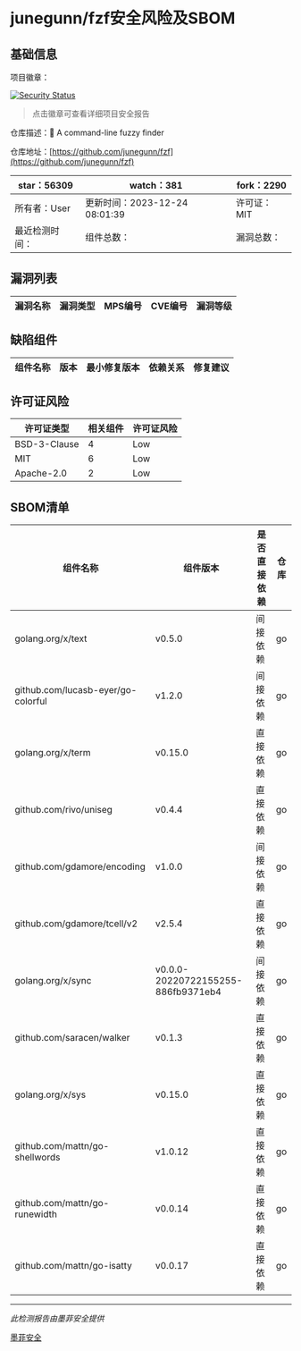 # junegunn/fzf安全风险及SBOM

## 基础信息

项目徽章：

[![Security Status](https://www.murphysec.com/platform3/v31/badge/1738990692905713664.svg)](https://www.murphysec.com/console/report/1738990667777638400/1738990692905713664)

> 点击徽章可查看详细项目安全报告

仓库描述：:cherry_blossom: A command-line fuzzy finder

仓库地址：[https://github.com/junegunn/fzf](https://github.com/junegunn/fzf)

| star：56309 | watch：381 | fork：2290 |
| ----------- | -------------- | ------------ |
| 所有者：User | 更新时间：2023-12-24 08:01:39 | 许可证：MIT |
| 最近检测时间： | 组件总数： | 漏洞总数： |




## 漏洞列表

| 漏洞名称 | 漏洞类型 | MPS编号 | CVE编号 | 漏洞等级 |
| ------- | ------ | ------- | ------ | ----- |





## 缺陷组件

| 组件名称 | 版本 | 最小修复版本 | 依赖关系 | 修复建议 |
| -------- | ---- | ------------ | -------- | -------- |





## 许可证风险

| 许可证类型 | 相关组件 | 许可证风险 |
| ---------- | -------- | ---------- |
|BSD-3-Clause|4|Low|
|MIT|6|Low|
|Apache-2.0|2|Low|




## SBOM清单

| 组件名称 | 组件版本 | 是否直接依赖 | 仓库 |
| -------- | -------- | ------------ | ---- |
|golang.org/x/text|v0.5.0|间接依赖|go|
|github.com/lucasb-eyer/go-colorful|v1.2.0|间接依赖|go|
|golang.org/x/term|v0.15.0|直接依赖|go|
|github.com/rivo/uniseg|v0.4.4|直接依赖|go|
|github.com/gdamore/encoding|v1.0.0|间接依赖|go|
|github.com/gdamore/tcell/v2|v2.5.4|直接依赖|go|
|golang.org/x/sync|v0.0.0-20220722155255-886fb9371eb4|间接依赖|go|
|github.com/saracen/walker|v0.1.3|直接依赖|go|
|golang.org/x/sys|v0.15.0|直接依赖|go|
|github.com/mattn/go-shellwords|v1.0.12|直接依赖|go|
|github.com/mattn/go-runewidth|v0.0.14|直接依赖|go|
|github.com/mattn/go-isatty|v0.0.17|直接依赖|go|


------

*此检测报告由墨菲安全提供*

[墨菲安全](www.murphysec.com)